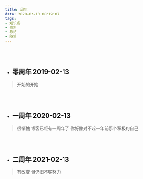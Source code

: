 ```yaml
---
title: 周年
date: 2020-02-13 00:19:07
tags:
- 知识点
- 资料 
- 总结
- 随笔
---
```


<br>
<br>

- ## 零周年  2019-02-13
> 开始的开始

<br>
<br>

- ## 一周年  2020-02-13
> 很惭愧 博客已经有一周年了 
> 你好像对不起一年前那个积极的自己

<br>
<br>

- ## 二周年  2021-02-13
> 有改变 但仍旧不够努力

